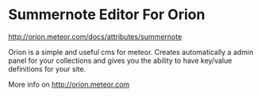 Summernote Editor For Orion
==========

http://orion.meteor.com/docs/attributes/summernote

Orion is a simple and useful cms for meteor. 
Creates automatically a admin panel for 
your collections and gives you the ability 
to have key/value definitions for your site.

More info on http://orion.meteor.com
